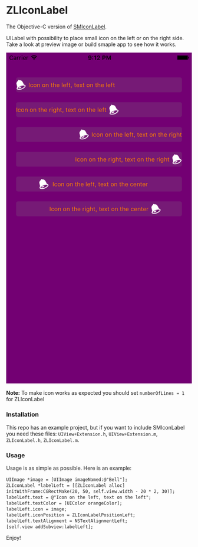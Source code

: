 # ZLIconLabel

The Objective-C version of [SMIconLabel](https://github.com/anatoliyv/SMIconLabel).

UILabel with possibility to place small icon on the left or on the right side. Take a look at preview image or build smaple app to see how it works.

![Screen Shot](https://github.com/angelen10/ZLIconLabel/blob/master/ZLIconLabel/Screen%20Shot.png)

**Note:** To make icon works as expected you should set `numberOfLines = 1` for ZLIconLabel

### Installation

This repo has an example project, but if you want to include SMIconLabel you need these files: `UIView+Extension.h`, `UIView+Extension.m`, `ZLIconLabel.h`, `ZLIconLabel.m`.

### Usage

Usage is as simple as possible. Here is an example:

```
UIImage *image = [UIImage imageNamed:@"Bell"];
ZLIconLabel *labelLeft = [[ZLIconLabel alloc] initWithFrame:CGRectMake(20, 50, self.view.width - 20 * 2, 30)];
labelLeft.text = @"Icon on the left, text on the left";
labelLeft.textColor = [UIColor orangeColor];
labelLeft.icon = image;
labelLeft.iconPosition = ZLIconLabelPositionLeft;
labelLeft.textAlignment = NSTextAlignmentLeft;
[self.view addSubview:labelLeft];
```
Enjoy!
